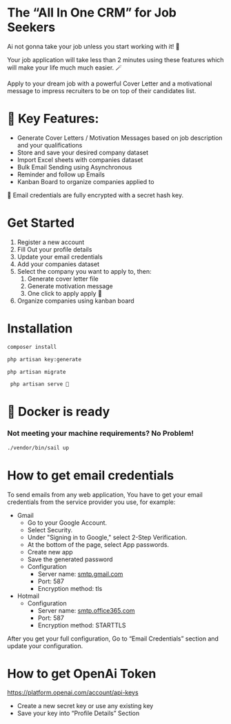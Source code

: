 # **The “All In One CRM” for Job Seekers**

Ai not gonna take your job unless you start working with it! 🤖

Your job application will take less than 2 minutes using these features which will make your life much much easier. 🪄

Apply to your dream job with a powerful Cover Letter and a motivational message to impress recruiters to be on top of their candidates list.

# 🔑 Key Features:

-   Generate Cover Letters / Motivation Messages based on job description and your qualifications
-   Store and save your desired company dataset
-   Import Excel sheets with companies dataset
-   Bulk Email Sending using Asynchronous
-   Reminder and follow up Emails
-   Kanban Board to organize companies applied to

🔐 Email credentials are fully encrypted with a secret hash key.

# Get Started

1. Register a new account
2. Fill Out your profile details
3. Update your email credentials
4. Add your companies dataset
5. Select the company you want to apply to, then:
    1. Generate cover letter file
    2. Generate motivation message
    3. One click to apply apply 📨
6. Organize companies using kanban board

# Installation

```bash
composer install
```

```bash
php artisan key:generate
```

```bash
php artisan migrate
```

```bash
 php artisan serve 🚀
```

# 🐳 Docker is ready

### Not meeting your machine requirements? No Problem!

```bash
./vendor/bin/sail up
```

# How to get email credentials

To send emails from any web application, You have to get your email credentials from the service provider you use, for example:

-   Gmail
    -   Go to your Google Account.
    -   Select Security.
    -   Under "Signing in to Google," select 2-Step Verification.
    -   At the bottom of the page, select App passwords.
    -   Create new app
    -   Save the generated password
    -   Configuration
        -   Server name: [smtp.gmail.com](http://smtp.gmail.com/)
        -   Port: 587
        -   Encryption method: tls
-   Hotmail
    -   Configuration
        -   Server name: [smtp.office365.com](http://smtp.office365.com/)
        -   Port: 587
        -   Encryption method: STARTTLS

After you get your full configuration, Go to “Email Credentials” section and update your configuration.

# How to get OpenAi Token

https://platform.openai.com/account/api-keys

-   Create a new secret key or use any existing key
-   Save your key into “Profile Details” Section
